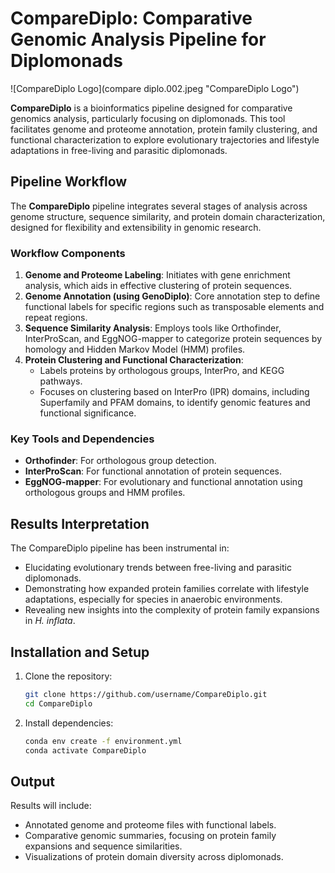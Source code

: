 # CompareDiplo: Comparative Genomic Analysis Pipeline for Diplomonads

![CompareDiplo Logo](compare diplo.002.jpeg "CompareDiplo Logo")

**CompareDiplo** is a bioinformatics pipeline designed for comparative genomics analysis, particularly focusing on diplomonads. This tool facilitates genome and proteome annotation, protein family clustering, and functional characterization to explore evolutionary trajectories and lifestyle adaptations in free-living and parasitic diplomonads.

## Pipeline Workflow

The **CompareDiplo** pipeline integrates several stages of analysis across genome structure, sequence similarity, and protein domain characterization, designed for flexibility and extensibility in genomic research.

### Workflow Components
1. **Genome and Proteome Labeling**: Initiates with gene enrichment analysis, which aids in effective clustering of protein sequences.
2. **Genome Annotation (using GenoDiplo)**: Core annotation step to define functional labels for specific regions such as transposable elements and repeat regions.
3. **Sequence Similarity Analysis**: Employs tools like Orthofinder, InterProScan, and EggNOG-mapper to categorize protein sequences by homology and Hidden Markov Model (HMM) profiles.
4. **Protein Clustering and Functional Characterization**: 
   - Labels proteins by orthologous groups, InterPro, and KEGG pathways.
   - Focuses on clustering based on InterPro (IPR) domains, including Superfamily and PFAM domains, to identify genomic features and functional significance.

### Key Tools and Dependencies
- **Orthofinder**: For orthologous group detection.
- **InterProScan**: For functional annotation of protein sequences.
- **EggNOG-mapper**: For evolutionary and functional annotation using orthologous groups and HMM profiles.

## Results Interpretation

The CompareDiplo pipeline has been instrumental in:
- Elucidating evolutionary trends between free-living and parasitic diplomonads.
- Demonstrating how expanded protein families correlate with lifestyle adaptations, especially for species in anaerobic environments.
- Revealing new insights into the complexity of protein family expansions in *H. inflata*.

## Installation and Setup

1. Clone the repository:
   ```bash
   git clone https://github.com/username/CompareDiplo.git
   cd CompareDiplo
   ```

2. Install dependencies:
   ```bash
   conda env create -f environment.yml
   conda activate CompareDiplo
   ```

## Output

Results will include:
- Annotated genome and proteome files with functional labels.
- Comparative genomic summaries, focusing on protein family expansions and sequence similarities.
- Visualizations of protein domain diversity across diplomonads.
